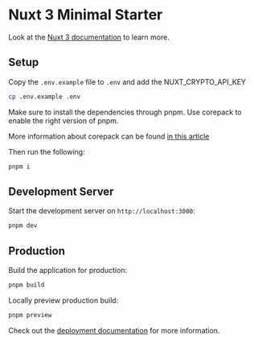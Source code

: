 # Nuxt 3 Minimal Starter

Look at the [Nuxt 3 documentation](https://nuxt.com/docs/getting-started/introduction) to learn more.

## Setup

Copy the `.env.example` file to `.env` and add the NUXT_CRYPTO_API_KEY

```bash
cp .env.example .env
```


Make sure to install the dependencies through pnpm. 
Use corepack to enable the right version of pnpm.

More information about corepack can be found [in this article](https://www.totaltypescript.com/how-to-use-corepack)

Then run the following:
```bash
pnpm i
```

## Development Server

Start the development server on `http://localhost:3000`:

```bash
pnpm dev
```

## Production

Build the application for production:

```bash
pnpm build
```

Locally preview production build:

```bash
pnpm preview
```

Check out the [deployment documentation](https://nuxt.com/docs/getting-started/deployment) for more information.
